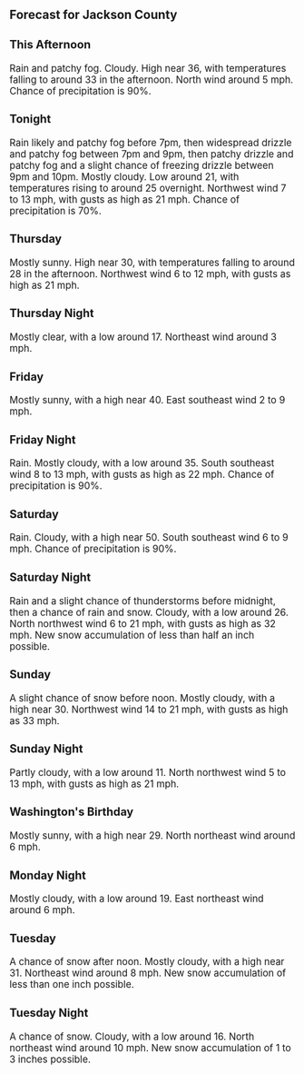 <div>
   <h2>Forecast for Jackson County</h2>
   <p>
      <div style="font-size:120%">
         <h3>This Afternoon</h3>Rain and patchy fog. Cloudy. High near 36, with temperatures falling to around 33 in the afternoon. North wind around 5 mph.
         Chance of precipitation is 90%.<br></div>
   </p>
   <p>
      <div style="font-size:120%">
         <h3>Tonight</h3>Rain likely and patchy fog before 7pm, then widespread drizzle and patchy fog between 7pm and 9pm, then patchy drizzle and
         patchy fog and a slight chance of freezing drizzle between 9pm and 10pm. Mostly cloudy. Low around 21, with temperatures rising
         to around 25 overnight. Northwest wind 7 to 13 mph, with gusts as high as 21 mph. Chance of precipitation is 70%.<br></div>
   </p>
   <p>
      <div style="font-size:120%">
         <h3>Thursday</h3>Mostly sunny. High near 30, with temperatures falling to around 28 in the afternoon. Northwest wind 6 to 12 mph, with gusts
         as high as 21 mph.<br></div>
   </p>
   <p>
      <div style="font-size:120%">
         <h3>Thursday Night</h3>Mostly clear, with a low around 17. Northeast wind around 3 mph.<br></div>
   </p>
   <p>
      <div style="font-size:120%">
         <h3>Friday</h3>Mostly sunny, with a high near 40. East southeast wind 2 to 9 mph.<br></div>
   </p>
   <p>
      <div style="font-size:120%">
         <h3>Friday Night</h3>Rain. Mostly cloudy, with a low around 35. South southeast wind 8 to 13 mph, with gusts as high as 22 mph. Chance of precipitation
         is 90%.<br></div>
   </p>
   <p>
      <div style="font-size:120%">
         <h3>Saturday</h3>Rain. Cloudy, with a high near 50. South southeast wind 6 to 9 mph. Chance of precipitation is 90%.<br></div>
   </p>
   <p>
      <div style="font-size:120%">
         <h3>Saturday Night</h3>Rain and a slight chance of thunderstorms before midnight, then a chance of rain and snow. Cloudy, with a low around 26. North
         northwest wind 6 to 21 mph, with gusts as high as 32 mph. New snow accumulation of less than half an inch possible.<br></div>
   </p>
   <p>
      <div style="font-size:120%">
         <h3>Sunday</h3>A slight chance of snow before noon. Mostly cloudy, with a high near 30. Northwest wind 14 to 21 mph, with gusts as high as
         33 mph.<br></div>
   </p>
   <p>
      <div style="font-size:120%">
         <h3>Sunday Night</h3>Partly cloudy, with a low around 11. North northwest wind 5 to 13 mph, with gusts as high as 21 mph.<br></div>
   </p>
   <p>
      <div style="font-size:120%">
         <h3>Washington's Birthday</h3>Mostly sunny, with a high near 29. North northeast wind around 6 mph.<br></div>
   </p>
   <p>
      <div style="font-size:120%">
         <h3>Monday Night</h3>Mostly cloudy, with a low around 19. East northeast wind around 6 mph.<br></div>
   </p>
   <p>
      <div style="font-size:120%">
         <h3>Tuesday</h3>A chance of snow after noon. Mostly cloudy, with a high near 31. Northeast wind around 8 mph. New snow accumulation of less
         than one inch possible.<br></div>
   </p>
   <p>
      <div style="font-size:120%">
         <h3>Tuesday Night</h3>A chance of snow. Cloudy, with a low around 16. North northeast wind around 10 mph. New snow accumulation of 1 to 3 inches
         possible.<br></div>
   </p>
</div>